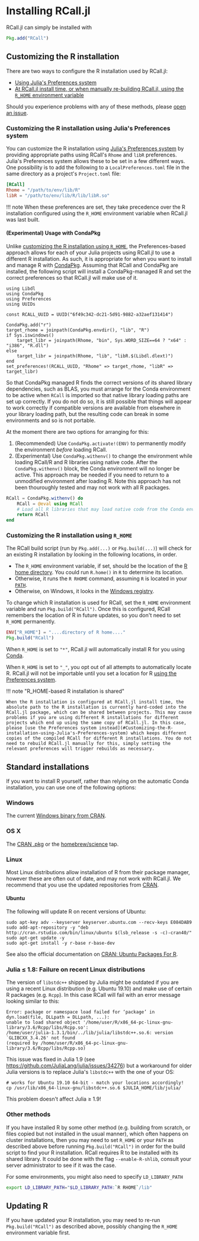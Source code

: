 # Installing RCall.jl

RCall.jl can simply be installed with
```julia
Pkg.add("RCall")
```


## Customizing the R installation

There are two ways to configure the R installation used by RCall.jl:

  * [Using Julia's Preferences system](#Customizing-the-R-installation-using-Julia's-Preferences-system)
  * [At RCall.jl install time, or when manually re-building RCall.jl, using the `R_HOME` environment variable](#Customizing-the-R-installation-using-R_HOME)

Should you experience problems with any of these methods, please [open an issue](https://github.com/JuliaStats/RCall.jl/issues/new).

### Customizing the R installation using Julia's Preferences system

You can customize the R installation using [Julia's Preferences system](https://docs.julialang.org/en/v1/manual/code-loading/#preferences) by providing appropriate paths using RCall's `Rhome` and `libR` preferences. Julia's Preferences system allows these to be set in a few different ways. One possibility is to add the following to a `LocalPreferences.toml` file in the same directory as a project's `Project.toml` file:

```toml
[RCall]
Rhome = "/path/to/env/lib/R"
libR = "/path/to/env/lib/R/lib/libR.so"
```

!!! note
    When these preferences are set, they take precedence over the R installation configured using the `R_HOME` environment variable when RCall.jl was last built.

#### (Experimental) Usage with CondaPkg

Unlike [customizing the R installation using `R_HOME`](#Customizing-the-R-installation-using-R_HOME), the Preferences-based approach allows for each of your Julia projects using RCall.jl to use a different R installation. As such, it is appropriate for when you want to install and manage R with [CondaPkg](https://github.com/JuliaPy/CondaPkg.jl). Assuming that RCall and CondaPkg are installed, the following script will install a CondaPkg-managed R and set the correct preferences so that RCall.jl will make use of it.

```
using Libdl
using CondaPkg
using Preferences
using UUIDs

const RCALL_UUID = UUID("6f49c342-dc21-5d91-9882-a32aef131414")

CondaPkg.add("r")
target_rhome = joinpath(CondaPkg.envdir(), "lib", "R")
if Sys.iswindows()
    target_libr = joinpath(Rhome, "bin", Sys.WORD_SIZE==64 ? "x64" : "i386", "R.dll")
else
    target_libr = joinpath(Rhome, "lib", "libR.$(Libdl.dlext)")
end
set_preferences!(RCALL_UUID, "Rhome" => target_rhome, "libR" => target_libr)
```

So that CondaPkg managed R finds the correct versions of its shared library dependencies, such as BLAS, you must arrange for the Conda environment to be active when `RCall` is imported so that native library loading paths are set up correctly. If you do not do so, it is still possible that things will appear to work correctly if compatible versions are available from elsewhere in your library loading path, but the resulting code can break in some environments and so is not portable.

At the moment there are two options for arranging for this:
1. (Recommended) Use `CondaPkg.activate!(ENV)` to permanently modify the environment *before* loading RCall.
2. (Experimental) Use `CondaPkg.withenv()` to change the environment while loading RCall/R and R libraries using native code. After the `CondaPkg.withenv()` block, the Conda environment will no longer be active. This approach may be needed if you need to return to a unmodified environment after loading R. Note this approach has not been thouroughly tested and may not work with all R packages.

```julia
RCall = CondaPkg.withenv() do
    RCall = @eval using RCall
    # Load all R libraries that may load native code from the Conda environment here
    return RCall
end
```

### Customizing the R installation using `R_HOME`

The RCall build script (run by `Pkg.add(...)` or `Pkg.build(...)`)
will check for an existing R installation by looking in the following locations,
in order.

* The `R_HOME` environment variable, if set, should be the location of the
  [R home directory](https://stat.ethz.ch/R-manual/R-devel/library/base/html/Rhome.html). You could run
  `R.home()` in `R` to determine its location.
* Otherwise, it runs the `R RHOME` command, assuming `R` is located in your [`PATH`](https://en.wikipedia.org/wiki/PATH_(variable)).
* Otherwise, on Windows, it looks in the [Windows registry](https://cran.r-project.org/bin/windows/base/rw-FAQ.html#Does-R-use-the-Registry_003f).

To change which R installation is used for RCall, set the `R_HOME` environment variable
and run `Pkg.build("RCall")`.   Once this is configured, RCall remembers the location
of R in future updates, so you don't need to set `R_HOME` permanently.

```julia
ENV["R_HOME"] = "....directory of R home...."
Pkg.build("RCall")
```

When `R_HOME` is set to `"*"`, RCall.jl will automatically install R for you using [Conda](https://github.com/JuliaPy/Conda.jl).

When `R_HOME` is set to `"_"`, you opt out of all attempts to automatically locate R. RCall.jl will not be importable until you set a location for R [using the Preferences system](#Customizing-the-R-installation-using-Julia's-Preferences-system).

!!! note "R_HOME-based R installation is shared"

    When the R installation is configured at RCall.jl install time, the absolute path to the R installation is currently hard-coded into the RCall.jl package, which can be shared between projects. This may cause problems if you are using different R installations for different projects which end up using the same copy of RCall.jl. In this case, please [use the Preferences system instead](#Customizing-the-R-installation-using-Julia's-Preferences-system) which keeps different copies of the compiled RCall for different R installations. You do not need to rebuild RCall.jl manually for this, simply setting the relevant preferences will trigger rebuilds as necessary.

## Standard installations

If you want to install R yourself, rather than relying on the automatic Conda installation, you can use one of the following options:

### Windows
The current [Windows binary from CRAN](https://cran.r-project.org/bin/windows/base/).

### OS X
The [CRAN .pkg](https://cran.r-project.org/bin/macosx/) or the [homebrew/science](https://github.com/Homebrew/homebrew-science) tap.

### Linux
Most Linux distributions allow installation of R from their package manager, however these are often out of date, and may not work with RCall.jl. We recommend that you use the updated repositories from [CRAN](https://cran.r-project.org/bin/linux/).

#### Ubuntu
The following will update R on recent versions of Ubuntu:

    sudo apt-key adv --keyserver keyserver.ubuntu.com --recv-keys E084DAB9
    sudo add-apt-repository -y "deb http://cran.rstudio.com/bin/linux/ubuntu $(lsb_release -s -c)-cran40/"
    sudo apt-get update -y
    sudo apt-get install -y r-base r-base-dev
    
See also the official documentation on [CRAN: Ubuntu Packages For R](https://cloud.r-project.org/bin/linux/ubuntu/).

### Julia ≤ 1.8: Failure on recent Linux distributions

The version of `libstdc++` shipped by Julia might be outdated if you are using a recent Linux distribution (e.g. Ubuntu 19.10) and make use of certain R packages (e.g. `Rcpp`). In this case RCall will fail with an error message looking similar to this:

    Error: package or namespace load failed for ‘package’ in dyn.load(file, DLLpath = DLLpath, ...):
    unable to load shared object '/home/user/R/x86_64-pc-linux-gnu-library/3.6/Rcpp/libs/Rcpp.so':
    /home/user/julia-1.3.1/bin/../lib/julia/libstdc++.so.6: version `GLIBCXX_3.4.26' not found 
    (required by /home/user/R/x86_64-pc-linux-gnu-library/3.6/Rcpp/libs/Rcpp.so)
    
This issue was fixed in Julia 1.9 (see https://github.com/JuliaLang/julia/issues/34276) but a workaround for older Julia versions is to replace Julia's `libstdc++` with the one of your OS:

    # works for Ubuntu 19.10 64-bit - match your locations accordingly!
    cp /usr/lib/x86_64-linux-gnu/libstdc++.so.6 $JULIA_HOME/lib/julia/
    
This problem doesn't affect Julia ≥ 1.9!

### Other methods

If you have installed R by some other method (e.g. building from scratch, or files copied but not installed in the usual manner), which often happens on cluster installations, then you may need to set `R_HOME` or your `PATH` as described above before running `Pkg.build("RCall")` in order for the build script to find your R installation. RCall requires R to be installed with its shared library. It could be done with the flag `--enable-R-shlib`, consult your server administrator to see if it was the case.

For some environments, you might also need to specify `LD_LIBRARY_PATH`
```sh
export LD_LIBRARY_PATH="$LD_LIBRARY_PATH:`R RHOME`/lib"
```


## Updating R

If you have updated your R installation, you may need to re-run `Pkg.build("RCall")`
as described above, possibly changing the `R_HOME` environment variable first.
